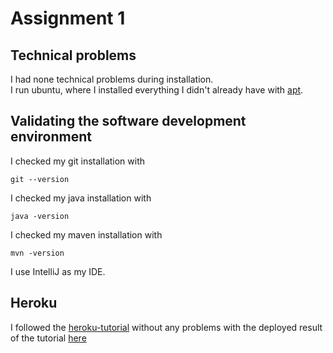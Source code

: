 # Assignment 1

## Technical problems

I had none technical problems during installation.<br/>
I run ubuntu, where I installed everything I didn't already have with [apt](https://ubuntu.com/server/docs).

## Validating the software development environment

I checked my git installation with

```
git --version

```

I checked my java installation with

```
java -version

```

I checked my maven installation with

```
mvn -version

```

I use IntelliJ as my IDE.

## Heroku

I followed the [heroku-tutorial](https://devcenter.heroku.com/articles/getting-started-with-java) without any problems with the deployed result of the tutorial [here](https://hidden-brushlands-60427.herokuapp.com/)
